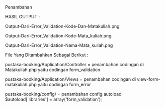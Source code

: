 Penambahan 


HASIL OUTPUT :

Output-Dari-Error_Validation-Kode-Dan-Matakuliah.png

Output-Dari-Error_Validation-Kode-Mata_kuliah.png

Output-Dari-Error_Validation-Nama-Mata_kuliah.png

File Yang Ditambahkan Sebagai Berikut :

pustaka-booking/Application/Controller = penambahan codingan di Matakuliah.php yaitu codingan form_validation

pustaka-booking/Application/Views = penambahan codingan di view-form-matakuliah.php yaitu codingan form_error

pustaka-booking/config/ = penambahan config autoload $autoload['libraries'] = array('form_validation');


